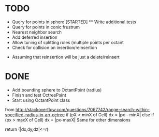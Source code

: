 # TODO
* Query for points in sphere [STARTED]
** Write additional tests
* Query for points in conic frustrum
* Nearest neighbor search
* Add deferred insertion
* Allow tuning of splitting rules (multiple points per octant
* Check for collision on insertion/reinsertion
 - Assuming that reinsertion will be just a delete/reinsert

# DONE
* Add bounding sphere to OctantPoint (radius)
* Finish and test OctreePoint
* Start using OctantPoint class

from http://stackoverflow.com/questions/7067742/range-search-within-specified-radius-in-an-octree
if (pX < minX of Cell)
    dx = |px - minX|
else if (px > maxX of Cell)
    dx = |px-maxX|
Same for other dimensions

return (|dx,dy,dz|<=r)